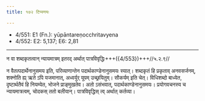 ```yaml
---
title: १७२ टिप्पणयः

---
```

- 4/551: E1 (Fn.): yūpāntareṇocchritavyena
- 4/552: E2: 5,137; E6: 2,81

____________________________________________


न वा शब्दकृतत्वान् न्यायमात्रम् इतरद् अर्थात् पात्रविवृद्धिः+++({4/553})+++//५.२.९//

न वैतत्पदार्थेनानुसमय इति, परिव्याणान्तेन पदार्थकाण्डेनानुसमयः स्यात्। शब्दकृतं हि प्रकृताव् अनवसर्जनम्, शक्नोति ह्य् ऋते ऽपि यजमानात्, अध्वर्युर् यूपम् उच्छ्रयितुम्। सौकर्यम् इति चेत्। विधिशब्दो बाध्येत, दृष्टार्थतैवं हि नियम्येत, भोजने प्राङ्मुखतेव। अतो ऽसंभवात्, पदार्थकाण्डेनानुसमयः। प्रयोगवचनस्य च न्यायमात्रत्वम्, चोदकस् ततो बलीयान्। पात्रविवृद्धिस् त्व् अर्थात् कर्तव्या।
